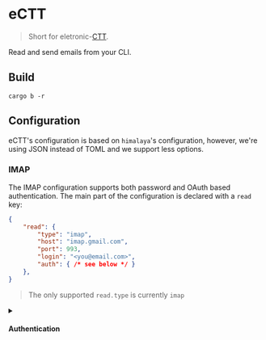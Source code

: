 # eCTT

> Short for eletronic-[CTT](https://en.wikipedia.org/wiki/CTT_Correios_de_Portugal).

Read and send emails from your CLI.

## Build

```
cargo b -r
```

## Configuration

eCTT's configuration is based on `himalaya`'s configuration, however, we're using JSON instead of TOML and we support less options.

### IMAP

The IMAP configuration supports both password and OAuth based authentication.
The main part of the configuration is declared with a `read` key:

```json
{
    "read": {
        "type": "imap",
        "host": "imap.gmail.com",
        "port": 993,
        "login": "<you@email.com>",
        "auth": { /* see below */ }
    },
}
```

> The only supported `read.type` is currently `imap`

<details>
<summary><h4>Authentication</h4></summary>


#### Authentication

##### OAuth

OAuth setup will slightly vary from provider to provider, below you can find a list of OAuth setup guides from tested providers:

* [Gmail OAuth instructions](https://developers.google.com/identity/protocols/oauth2#1.-obtain-oauth-2.0-credentials-from-the-dynamic_data.setvar.console_name-.)

The `auth` field for OAuth will resemble the following:

```json
"auth": {
    "type": "oauth",
    "client_id": "<CLIENT_ID>",
    "auth_uri": "<AUTH_URL>",
    "token_uri": "<TOKEN_URL>",
    "client_secret": "<CLIENT_SECRET>",
    "access_token": "<ACCESS_TOKEN>",
    "refresh_token": "<REFRESH_TOKEN>"
}
```

> [!NOTE]
> eCTT will automatically refresh your access token if it has expired, *however*
> it will *not* update the configuration file.

<details>
<summary>Putting it all together</summary>

```
{
    "read": {
        "type": "imap",
        "host": "imap.gmail.com",
        "port": 993,
        "login": "<you@email.com>",
        "auth": {
            "type": "oauth",
            "client_id": "<CLIENT_ID>",
            "auth_uri": "<AUTH_URL>",
            "token_uri": "<TOKEN_URL>",
            "client_secret": "<CLIENT_SECRET>",
            "access_token": "<ACCESS_TOKEN>",
            "refresh_token": "<REFRESH_TOKEN>"
        }
    },
}
```

</details>


##### Password

The password based authentication is much simpler, you simply declare the `type` to be `password` and provide it under `raw`:

```json
"auth": {
    "type": "password",
    "raw": "<YOUR_PASSWORD>"
}
```

> [!WARNING]
> If you're using Gmail, you will need to setup [App Passwords](https://support.google.com/accounts/answer/185833?hl=en).


<details>
<summary>Putting it all together</summary>

```
{
    "read": {
        "type": "imap",
        "host": "imap.gmail.com",
        "port": 993,
        "login": "<you@email.com>",
        "auth": {
            "type": "password",
            "raw": <YOUR_PASSWORD>
        }
    }
}
```

</details>


</details>
